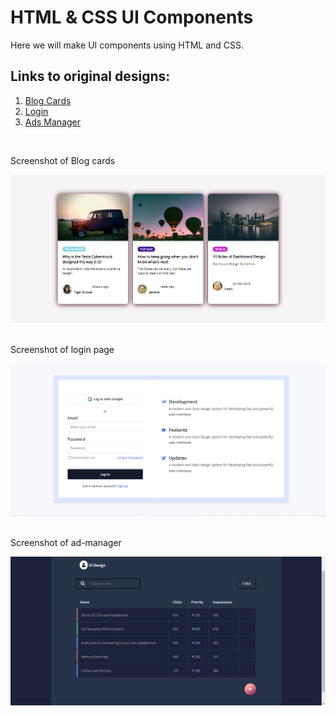 # HTML & CSS UI Components

Here we will make UI components using HTML and CSS.

## Links to original designs:

1. [Blog Cards](https://uidesigndaily.com/posts/sketch-blog-cards-post-article-thumbnail-day-997)
2. [Login](https://uidesigndaily.com/posts/sketch-login-log-in-authentication-features-day-1022)
3. [Ads Manager](https://uidesigndaily.com/posts/sketch-ads-manager-table-list-day-1049)

<br>
<p> Screenshot of Blog cards</p>
<div><img src="images/1blogcard.png"></div>
<br>
<p>Screenshot of login page</p>
<div><img src="images/2login.png"></div>
<br>
<p>Screenshot of ad-manager</p>
<div><img src="images/3adsmanager.png"></div>
